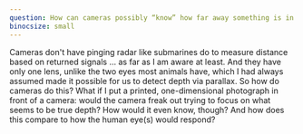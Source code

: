 ```yaml
---
question: How can cameras possibly “know” how far away something is in order to auto-focus on it?
binocsize: small
---
```


Cameras don't have pinging radar like submarines do to measure distance based on returned signals ... as far as I am aware at least. And they have only one lens, unlike the two eyes most animals have, which I had always assumed made it possible for us to detect depth via parallax. So how do cameras do this? What if I put a printed, one-dimensional photograph in front of a camera: would the camera freak out trying to focus on what seems to be true depth? How would it even know, though? And how does this compare to how the human eye(s) would respond?
